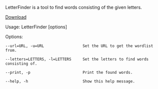 LetterFinder is a tool to find words consisting of the given letters.

[Download](https://github.com/SillyGoose123/LetterFinder/releases/download/Stable/LetterFinder.exe)

Usage: LetterFinder [options]

Options:

    --url=URL, -u=URL                 Set the URL to get the wordlist from.

    --letters=LETTERS, -l=LETTERS     Set the letters to find words consisting of.
    
    --print, -p                       Print the found words.
    
    --help, -h                        Show this help message.
